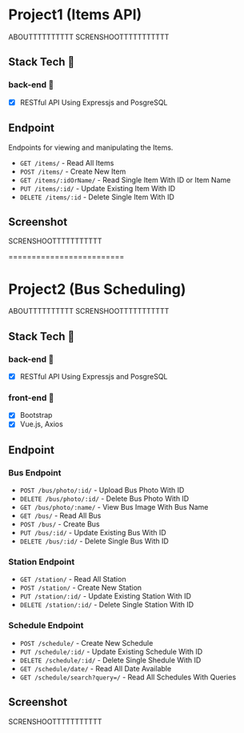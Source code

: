# Project1 (Items API)

ABOUTTTTTTTTTT
SCRENSHOOTTTTTTTTTTT

## Stack Tech :dart:
### back-end :wrench:
- [x] RESTful API Using Expressjs and PosgreSQL

## Endpoint
Endpoints for viewing and manipulating the Items.

* `GET /items/` - Read All Items
* `POST /items/` - Create New Item
* `GET /items/:idOrName/` - Read Single Item With ID or Item Name
* `PUT /items/:id/` - Update Existing Item With ID
* `DELETE /items/:id` - Delete Single Item With ID

## Screenshot

SCRENSHOOTTTTTTTTTTT

=========================
# Project2 (Bus Scheduling)

ABOUTTTTTTTTTT
SCRENSHOOTTTTTTTTTTT

## Stack Tech :dart:
### back-end :wrench:
- [x] RESTful API Using Expressjs and PosgreSQL

### front-end :art:
- [x] Bootstrap
- [x] Vue.js, Axios

## Endpoint
### Bus Endpoint
* `POST /bus/photo/:id/` - Upload Bus Photo With ID
* `DELETE /bus/photo/:id/` - Delete Bus Photo With ID
* `GET /bus/photo/:name/` - View Bus Image With Bus Name
* `GET /bus/` - Read All Bus
* `POST /bus/` - Create Bus
* `PUT /bus/:id/` - Update Existing Bus With ID
* `DELETE /bus/:id/` - Delete Single Bus With ID

### Station Endpoint
* `GET /station/` - Read All Station
* `POST /station/` - Create New Station
* `PUT /station/:id/` - Update Existing Station With ID
* `DELETE /station/:id/` - Delete Single Station With ID

### Schedule Endpoint
* `POST /schedule/` - Create New Schedule
* `PUT /schedule/:id/` - Update Existing Schedule With ID
* `DELETE /schedule/:id/` - Delete Single Shedule With ID
* `GET /schedule/date/` - Read All Date Available
* `GET /schedule/search?query=/` - Read All Schedules With Queries


## Screenshot

SCRENSHOOTTTTTTTTTTT








